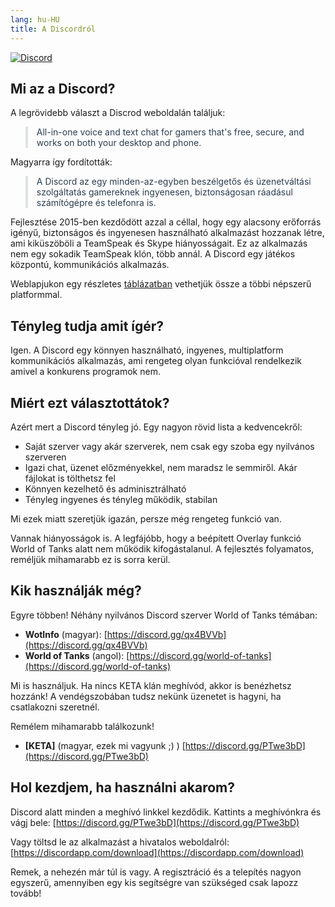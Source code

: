 ```yaml
---
lang: hu-HU
title: A Discordról
---
```


[![Discord](https://discordapp.com/assets/e4923594e694a21542a489471ecffa50.svg)](https://discordapp.com/)

## Mi az a Discord?

A legrövidebb választ a Discrod weboldalán találjuk:
>All-in-one voice and text chat for gamers that's free, secure, and works on both your desktop and phone.

Magyarra így fordították:
>A Discord az egy minden-az-egyben beszélgetős és üzenetváltási szolgáltatás gamereknek ingyenesen, biztonságosan ráadásul számítógépre és telefonra is.

Fejlesztése 2015-ben kezdődött azzal a céllal, hogy egy alacsony erőforrás igényű, biztonságos és ingyenesen használható alkalmazást hozzanak létre, ami kiküszöböli a TeamSpeak és Skype hiányosságait. Ez az alkalmazás nem egy sokadik TeamSpeak klón, több annál. A Discord egy játékos központú, kommunikációs alkalmazás.

Weblapjukon egy részletes [táblázatban](https://discordapp.com/features) vethetjük össze a többi népszerű platformmal. 

## Tényleg tudja amit ígér?

Igen. A Discord egy könnyen használható, ingyenes, multiplatform kommunikációs alkalmazás, ami rengeteg olyan funkcióval rendelkezik amivel a konkurens programok nem.

## Miért ezt választottátok?

Azért mert a Discord tényleg jó. Egy nagyon rövid lista a kedvencekről:

* Saját szerver vagy akár szerverek, nem csak egy szoba egy nyilvános szerveren
* Igazi chat, üzenet előzményekkel, nem maradsz le semmiről. Akár fájlokat is tölthetsz fel
* Könnyen kezelhető és adminisztrálható
* Tényleg ingyenes és tényleg működik, stabilan

Mi ezek miatt szeretjük igazán, persze még rengeteg funkció van.

Vannak hiányosságok is. A legfájóbb, hogy a beépített Overlay funkció World of Tanks alatt nem működik kifogástalanul. A fejlesztés folyamatos, reméljük mihamarabb ez is sorra kerül.

## Kik használják még?

Egyre többen! Néhány nyilvános Discord szerver World of Tanks témában:

* **WotInfo** (magyar): [https://discord.gg/qx4BVVb](https://discord.gg/qx4BVVb)
* **World of Tanks** (angol): [https://discord.gg/world-of-tanks](https://discord.gg/world-of-tanks)

Mi is használjuk. Ha nincs KETA klán meghívód, akkor is benézhetsz hozzánk! A vendégszobában tudsz nekünk üzenetet is hagyni, ha csatlakozni szeretnél.

Remélem mihamarabb találkozunk!
* **[KETA]** (magyar, ezek mi vagyunk ;) ) [https://discord.gg/PTwe3bD](https://discord.gg/PTwe3bD)


## Hol kezdjem, ha használni akarom?

Discord alatt minden a meghívó linkkel kezdődik. Kattints a meghívónkra és vágj bele: [https://discord.gg/PTwe3bD](https://discord.gg/PTwe3bD)

Vagy töltsd le az alkalmazást a hivatalos weboldalról: [https://discordapp.com/download](https://discordapp.com/download)

Remek, a nehezén már túl is vagy. A regisztráció és a telepítés nagyon egyszerű, amennyiben egy kis segítségre van szükséged csak lapozz tovább!

<style module>
blockquote {
  color: #2c3e50;
  border-left: 0.25rem solid #dfe2e5;
}
</style>